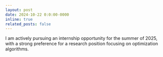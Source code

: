 ```yaml
---
layout: post
date: 2024-10-22 0:0:00-0000
inline: true
related_posts: false
---
```


I am actively pursuing an internship opportunity for the summer of 2025, with a strong preference for a research position focusing on optimization algorithms.
